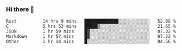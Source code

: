 ### Hi there 👋

<!--
**WShiBin/WShiBin** is a ✨ _special_ ✨ repository because its `README.md` (this file) appears on your GitHub profile.

Here are some ideas to get you started:

- 🔭 I’m currently working on ...
- 🌱 I’m currently learning ...
- 👯 I’m looking to collaborate on ...
- 🤔 I’m looking for help with ...
- 💬 Ask me about ...
- 📫 How to reach me: ...
- 😄 Pronouns: ...
- ⚡ Fun fact: ...
-->

<!--START_SECTION:waka-->

```text
Rust          14 hrs 9 mins   █████████████░░░░░░░░░░░░   52.08 %
C             5 hrs 53 mins   █████▒░░░░░░░░░░░░░░░░░░░   21.65 %
JSON          1 hr 59 mins    █▓░░░░░░░░░░░░░░░░░░░░░░░   07.32 %
Markdown      1 hr 57 mins    █▓░░░░░░░░░░░░░░░░░░░░░░░   07.22 %
Other         1 hr 14 mins    █░░░░░░░░░░░░░░░░░░░░░░░░   04.56 %
```

<!--END_SECTION:waka-->
